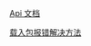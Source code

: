 [Api 文档](https://github.com/richardARPANET/mega.py)

[载入包报错解决方法](https://stackoverflow.com/questions/44951456/pip-error-microsoft-visual-c-14-0-is-required)